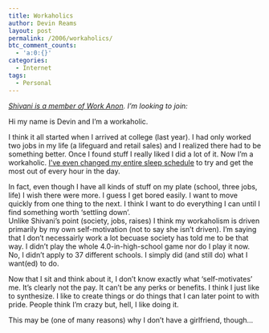 ```yaml
---
title: Workaholics
author: Devin Reams
layout: post
permalink: /2006/workaholics/
btc_comment_counts:
  - 'a:0:{}'
categories:
  - Internet
tags:
  - Personal
---
```

*[Shivani is a member of Work Anon][1]. I&#8217;m looking to join:*

Hi my name is Devin and I&#8217;m a workaholic.

I think it all started when I arrived at college (last year). I had only worked two jobs in my life (a lifeguard and retail sales) and I realized there had to be something better. Once I found stuff I really liked I did a lot of it. Now I&#8217;m a workaholic. [I&#8217;ve even changed my entire sleep schedule][2] to try and get the most out of every hour in the day.

In fact, even though I have all kinds of stuff on my plate (school, three jobs, life) I wish there were more. I guess I get bored easily. I want to move quickly from one thing to the next. I think I want to do everything I can until I find something worth &#8216;settling down&#8217;.  
Unlike Shivani&#8217;s point (society, jobs, raises) I think my workaholism is driven primarily by my own self-motivation (not to say she isn&#8217;t driven). I&#8217;m saying that I don&#8217;t necessairly work a lot becuase society has told me to be that way. I didn&#8217;t play the whole 4.0-in-high-school game nor do I play it now. No, I didn&#8217;t apply to 37 different schools. I simply did (and still do) what I want(ed) to do.

Now that I sit and think about it, I don&#8217;t know exactly what &#8216;self-motivates&#8217; me. It&#8217;s clearly not the pay. It can&#8217;t be any perks or benefits. I think I just like to synthesize. I like to create things or do things that I can later point to with pride. People think I&#8217;m crazy but, hell, I like doing it.

This may be (one of many reasons) why I don&#8217;t have a girlfriend, though&#8230;

 [1]: http://shivani.wordpress.com/2006/02/03/welcome-to-workaholics-anonymous/
 [2]: http://devinreams.com/2006/01/18/sleep-cycles/